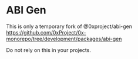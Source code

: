 # ABI Gen

This is only a temporary fork of @0xproject/abi-gen https://github.com/0xProject/0x-monorepo/tree/development/packages/abi-gen

Do not rely on this in your projects.
